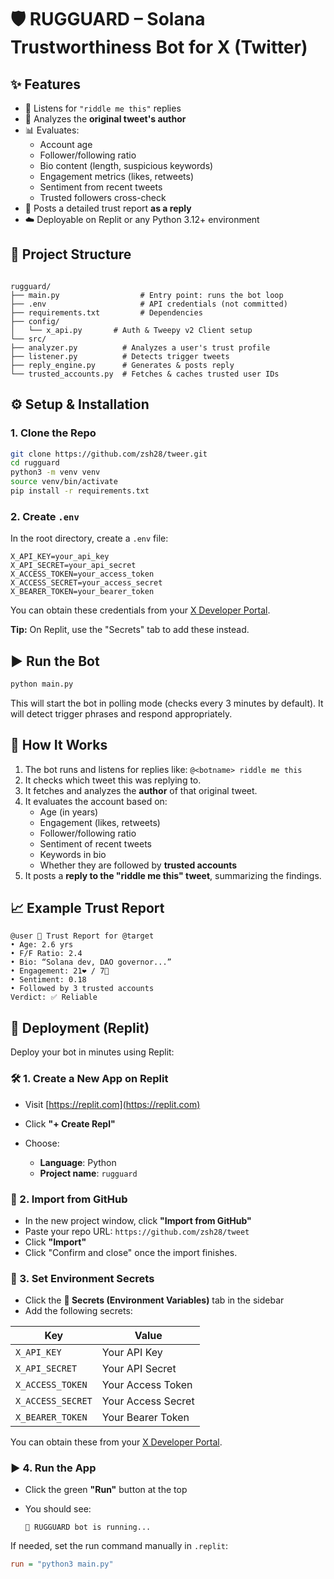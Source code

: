
# 🛡️ RUGGUARD – Solana Trustworthiness Bot for X (Twitter)

## ✨ Features

- 🧠 Listens for `"riddle me this"` replies
- 👤 Analyzes the **original tweet's author**
- 📊 Evaluates:
  - Account age
  - Follower/following ratio
  - Bio content (length, suspicious keywords)
  - Engagement metrics (likes, retweets)
  - Sentiment from recent tweets
  - Trusted followers cross-check
- 🤖 Posts a detailed trust report **as a reply**
- ☁️ Deployable on Replit or any Python 3.12+ environment

## 📂 Project Structure

```

rugguard/
├── main.py                  # Entry point: runs the bot loop
├── .env                     # API credentials (not committed)
├── requirements.txt         # Dependencies
├── config/
│   └── x_api.py       # Auth & Tweepy v2 Client setup
└── src/
├── analyzer.py          # Analyzes a user's trust profile
├── listener.py          # Detects trigger tweets
├── reply_engine.py      # Generates & posts reply
└── trusted_accounts.py  # Fetches & caches trusted user IDs

````

 

## ⚙️ Setup & Installation

### 1. Clone the Repo

```bash
git clone https://github.com/zsh28/tweer.git
cd rugguard
python3 -m venv venv
source venv/bin/activate
pip install -r requirements.txt
````

### 2. Create `.env`

In the root directory, create a `.env` file:

```env
X_API_KEY=your_api_key
X_API_SECRET=your_api_secret
X_ACCESS_TOKEN=your_access_token
X_ACCESS_SECRET=your_access_secret
X_BEARER_TOKEN=your_bearer_token
```

You can obtain these credentials from your [X Developer Portal](https://developer.x.com/en/portal).

**Tip:** On Replit, use the "Secrets" tab to add these instead.

 

## ▶️ Run the Bot

```bash
python main.py
```

This will start the bot in polling mode (checks every 3 minutes by default). It will detect trigger phrases and respond appropriately.

 

## 🧪 How It Works

1. The bot runs and listens for replies like:
   `@<botname> riddle me this`
2. It checks which tweet this was replying to.
3. It fetches and analyzes the **author** of that original tweet.
4. It evaluates the account based on:
   * Age (in years)
   * Engagement (likes, retweets)
   * Follower/following ratio
   * Sentiment of recent tweets
   * Keywords in bio
   * Whether they are followed by **trusted accounts**
5. It posts a **reply to the "riddle me this" tweet**, summarizing the findings.

## 📈 Example Trust Report

```
@user 🧠 Trust Report for @target
• Age: 2.6 yrs
• F/F Ratio: 2.4
• Bio: “Solana dev, DAO governor...”
• Engagement: 21❤️ / 7🔁
• Sentiment: 0.18
• Followed by 3 trusted accounts
Verdict: ✅ Reliable
```


## 🚀 Deployment (Replit)

Deploy your bot in minutes using Replit:

### 🛠️ 1. Create a New App on Replit

* Visit [https://replit.com](https://replit.com)
* Click **"+ Create Repl"**
* Choose:

  * **Language**: Python
  * **Project name**: `rugguard`


### 🔄 2. Import from GitHub

* In the new project window, click **"Import from GitHub"**
* Paste your repo URL:
  `https://github.com/zsh28/tweet`
* Click **"Import"**
* Click "Confirm and close" once the import finishes.


### 🔐 3. Set Environment Secrets

* Click the **🔐 Secrets (Environment Variables)** tab in the sidebar
* Add the following secrets:

| Key               | Value              |
| ----------------- | ------------------ |
| `X_API_KEY`       | Your API Key       |
| `X_API_SECRET`    | Your API Secret    |
| `X_ACCESS_TOKEN`  | Your Access Token  |
| `X_ACCESS_SECRET` | Your Access Secret |
| `X_BEARER_TOKEN`  | Your Bearer Token  |

You can obtain these from your [X Developer Portal](https://developer.x.com/en/portal/dashboard).

### ▶️ 4. Run the App

* Click the green **"Run"** button at the top
* You should see:

  ```
  🤖 RUGGUARD bot is running...
  ```

If needed, set the run command manually in `.replit`:

```ini
run = "python3 main.py"
```

